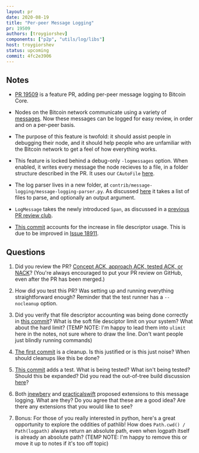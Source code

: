```yaml
---
layout: pr
date: 2020-08-19
title: "Per-peer Message Logging"
pr: 19509
authors: [troygiorshev]
components: ["p2p", "utils/log/libs"]
host: troygiorshev
status: upcoming
commit: 4fc2e3906
---
```


## Notes

* [PR 19509](https://github.com/bitcoin/bitcoin/pull/19509) is a feature PR, adding per-peer message logging to Bitcoin Core.

* Nodes on the Bitcoin network communicate using a variety of [messages](https://btcinformation.org/en/developer-reference#p2p-network).  Now these messages can be logged for easy review, in order and on a per-peer basis.

* The purpose of this feature is twofold: it should assist people in debugging their node, and it should help people who are unfamiliar with the Bitcoin network to get a feel of how everything works.

* This feature is locked behind a debug-only `-logmessages` option.  When enabled, it writes every message the node recieves to a file, in a folder structure described in the PR.  It uses our `CAutoFile` [here](https://github.com/bitcoin/bitcoin/blob/ac953a3773aa5e940976a79276894f5e892d1c55/src/net.cpp#L2892).

* The log parser lives in a new folder, at `contrib/message-logging/message-logging-parser.py`.  As discussed [here](https://github.com/bitcoin/bitcoin/pull/19509#issuecomment-664374225) it takes a list of files to parse, and optionally an output argument.

* `LogMessage` takes the newly introduced `Span`, as discussed in a [previous PR review club](https://bitcoincore.reviews/18468).

* [This commit](https://github.com/bitcoin/bitcoin/pull/19509/commits/ac953a3773aa5e940976a79276894f5e892d1c55) accounts for the increase in file descriptor usage.  This is due to be improved in [Issue 18911](https://github.com/bitcoin/bitcoin/issues/18911).

## Questions

1. Did you review the PR? [Concept ACK, approach ACK, tested ACK, or
   NACK](https://github.com/bitcoin/bitcoin/blob/master/CONTRIBUTING.md#peer-review)?
   (You're always encouraged to put your PR review on GitHub, even after the PR has been merged.)

2. How did you test this PR?  Was setting up and running everything straightforward enough?  Reminder that the test runner has a `--nocleanup` option.

3. Did you verify that file descriptor accounting was being done correctly in [this commit](https://github.com/bitcoin/bitcoin/pull/19509/commits/ac953a3773aa5e940976a79276894f5e892d1c55)?  What is the soft file desciptor limit on your system?  What about the hard limit?  (TEMP NOTE: I'm happy to lead them into `ulimit` here in the notes, not sure where to draw the line.  Don't want people just blindly running commands)

4. [The first commit](https://github.com/bitcoin/bitcoin/pull/19509/commits/b3a0e528d1128ee456258f4b265b52b7e8fbc6a6) is a cleanup.  Is this justified or is this just noise?  When should cleanups like this be done?

5. [This commit](https://github.com/bitcoin/bitcoin/pull/19509/commits/4fc2e3906377991a05f78a938c0aa2f04056b81c) adds a test.  What is being tested?  What isn't being tested?  Should this be expanded?  Did you read the out-of-tree build discussion [here](https://github.com/bitcoin/bitcoin/pull/19509#discussion_r465770624)?

6. Both [jnewbery](https://github.com/bitcoin/bitcoin/pull/19509#pullrequestreview-447894982) and [practicalswift](https://github.com/bitcoin/bitcoin/pull/19509#pullrequestreview-448269477) proposed extensions to this message logging. What are they? Do you agree that these are a good idea? Are there any extensions that you would like to see?

7. Bonus: For those of you really interested in python, here's a great opportunity to explore the oddities of pathlib!  How does `Path.cwd() / Path(logpath)` always return an absolute path, even when logpath itself is already an absolute path?
(TEMP NOTE: I'm happy to remove this or move it up to notes if it's too off topic)

<!-- TODO: After meeting, uncomment and add meeting log between the irc tags
## Meeting Log

{% irc %}
{% endirc %}
-->
